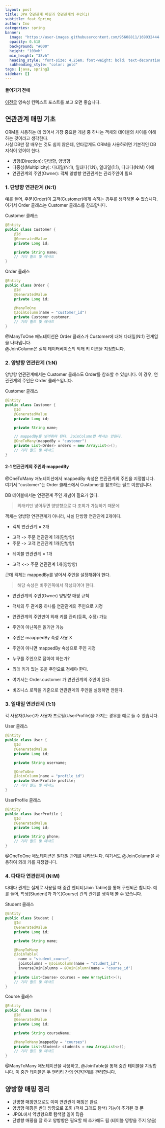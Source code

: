 ```yaml
---
layout: post
title: JPA 연관관계 매핑과 연관관계의 주인(1)
subtitle: feat.Spring
author: Ino
categories: spring
banner:
  image: "https://user-images.githubusercontent.com/95608811/169932444-32124c9a-4013-4864-acf7-59a3db654886.png"
  opacity: 0.618
  background: "#000"
  height: "100vh"
  min_height: "38vh"
  heading_style: "font-size: 4.25em; font-weight: bold; text-decoration: underline"
  subheading_style: "color: gold"
tags: [java, spring]
sidebar: []
---
```


#### 들어가기 전에

[이전글](https://2inlee.github.io/spring/2023/12/02/%EC%98%81%EC%86%8D%EC%84%B1-%EC%BB%A8%ED%85%8D%EC%8A%A4%ED%8A%B8.html) 영속성 컨텍스트 포스트를 보고 오면 좋습니다.


## 연관관계 매핑 기초

ORM을 사용하는 데 있어서 가장 중요한 개념 중 하나는 객체와 테이블의 차이를 이해하는 것이라고 생각한다.    
사실 DB만 잘 배우는 것도 쉽지 않은데, 안타깝게도 ORM을 사용하려면 기본적인 DB 지식이 있어야 한다.    

- 방향(Direction): 단방향, 양방향
- 다중성(Multiplicity): 다대일(N:1), 일대다(1:N), 일대일(1:1), 다대다(N:M) 이해
- 연관관계의 주인(Owner): 객체 양방향 연관관계는 관리주인이 필요


### 1. 단방향 연관관계 (N:1)
예를 들어, 주문(Order)이 고객(Customer)에게 속하는 경우를 생각해볼 수 있습니다. 여기서 Order 클래스는 Customer 클래스를 참조합니다.   

Customer 클래스
```java
@Entity
public class Customer {
    @Id
    @GeneratedValue
    private Long id;

    private String name;
    // 기타 필드 및 메서드
}

```

Order 클래스
```java
@Entity
public class Order {
    @Id
    @GeneratedValue
    private Long id;

    @ManyToOne
    @JoinColumn(name = "customer_id")
    private Customer customer;
    // 기타 필드 및 메서드
}

```
@ManyToOne 애노테이션은 Order 클래스가 Customer에 대해 다대일(N:1) 관계임을 나타냅니다.   
@JoinColumn은 실제 데이터베이스의 외래 키 이름을 지정합니다.

### 2. 양방향 연관관계 (1:N)

양방향 연관관계에서는 Customer 클래스도 Order를 참조할 수 있습니다. 이 경우, 연관관계의 주인은 Order 클래스입니다.    


Customer 클래스
```java
@Entity
public class Customer {
    @Id
    @GeneratedValue
    private Long id;

    private String name;

    // mappedBy를 넣어줘야 된다. JoinColumn만 해서는 안된다.
    @OneToMany(mappedBy = "customer")
    private List<Order> orders = new ArrayList<>();
    // 기타 필드 및 메서드
}

```


#### 2-1 연관관계의 주인과 mappedBy

@OneToMany 애노테이션에서 mappedBy 속성은 연관관계의 주인을 지정합니다.     
여기서 "customer"는 Order 클래스에서 Customer를 참조하는 필드 이름입니다.   

DB 테이블에서는 연관관계 주인 개념이 필요가 없다.
> 외래키만 넣어두면 양방향으로 다 조회가 가능하기 때문에

객체는 양방향 연관관계가 아니라, 사실 단방향 연관관계 2개이다.    

- 객체 연관관계 = 2개
* 고객 -> 주문 연관관계 1개(단방향)
* 주문 -> 고객 연관관계 1개(단방향)

- 테이블 연관관계 = 1개
* 고객 <-> 주문 연관관계 1개(양방향)

근데 객체는 mappedBy를 넣어서 주인을 설정해줘야 한다.   
> 해당 속성은 비주인쪽에서 작성되어야 한다.   

- 연관관계의 주인(Owner)
양방향 매핑 규칙

- 객체의 두 관계중 하나를 연관관계의 주인으로 지정
- 연관관계의 주인만이 외래 키를 관리(등록, 수정) 가능
- 주인이 아닌쪽은 읽기만 가능
- 주인은 maappedBy 속성 사용 X
- 주인이 아니면 mappedBy 속성으로 주인 지정


- 누구를 주인으로 잡아야 하는가?

- 외래 키가 있는 곳을 주인으로 정해야 한다.
- 여기서는 Order.customer 가 연관관계의 주인이 된다.    
- 비즈니스 로직을 기준으로 연관관계의 주인을 설정하면 안된다.          


### 3. 일대일 연관관계 (1:1)
각 사용자(User)가 사용자 프로필(UserProfile)을 가지는 경우를 예로 들 수 있습니다.   

User 클래스

```java
@Entity
public class User {
    @Id
    @GeneratedValue
    private Long id;

    private String username;

    @OneToOne
    @JoinColumn(name = "profile_id")
    private UserProfile profile;
    // 기타 필드 및 메서드
}

```
UserProfile 클래스

```java
@Entity
public class UserProfile {
    @Id
    @GeneratedValue
    private Long id;

    private String phone;
    // 기타 필드 및 메서드
}

```
@OneToOne 애노테이션은 일대일 관계를 나타냅니다. 여기서도 @JoinColumn을 사용하여 외래 키를 지정합니다.

### 4. 다대다 연관관계 (N:M)

다대다 관계는 실제로 사용될 때 중간 엔티티(Join Table)를 통해 구현되곤 합니다. 예를 들어, 학생(Student)과 과목(Course) 간의 관계를 생각해 볼 수 있습니다.   

Student 클래스
```java
@Entity
public class Student {
    @Id
    @GeneratedValue
    private Long id;

    private String name;

    @ManyToMany
    @JoinTable(
      name = "student_course",
      joinColumns = @JoinColumn(name = "student_id"),
      inverseJoinColumns = @JoinColumn(name = "course_id")
    )
    private List<Course> courses = new ArrayList<>();
    // 기타 필드 및 메서드
}
```

Course 클래스

```java
@Entity
public class Course {
    @Id
    @GeneratedValue
    private Long id;

    private String courseName;

    @ManyToMany(mappedBy = "courses")
    private List<Student> students = new ArrayList<>();
    // 기타 필드 및 메서드
}

```
@ManyToMany 애노테이션을 사용하고, @JoinTable을 통해 중간 테이블을 지정합니다. 이 중간 테이블은 두 엔티티 간의 연관관계를 관리합니다.   


## 양방향 매핑 정리
- 단방향 매핑만으로도 이미 연관관계 매핑은 완료
- 양방향 매핑은 반대 방향으로 조회 (객체 그래프 탐색) 기능이 추가된 것 뿐
- JPQL에서 역방향으로 탐색할 일이 많음
- 단방향 매핑을 잘 하고 양방향은 필요할 때 추가해도 됨 (테이블 영향을 주지 않음)

